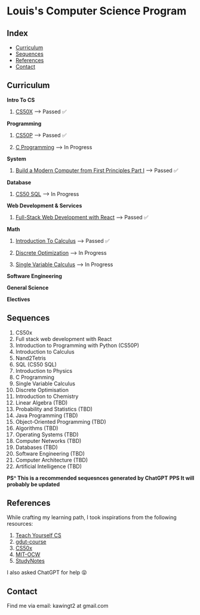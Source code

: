 # Louis's Computer Science Program

## Index

- [Curriculum](#Curriculum)
- [Sequences](#Sequences)
- [References](#References)
- [Contact](#Contact)

## Curriculum

**Intro To CS**

1. [CS50X](https://cs50.harvard.edu/x/2024/) --> Passed ✅

**Programming**

1. [CS50P](https://cs50.harvard.edu/python/2022/) --> Passed ✅

2. [C Programming](https://www.coursera.org/specializations/c-programming-linux) --> In Progress

**System**

1. [Build a Modern Computer from First Principles Part I]('https://www.coursera.org/search?query=Build%20a%20Modern%20Computer%20from%20First%20Principles%3A%20Nand%20to%20Tetris%20Part%20I') --> Passed ✅

**Database**

1. [CS50 SQL](https://cs50.harvard.edu/sql/2024/) --> In Progress

**Web Development & Services**

1. [Full-Stack Web Development with React](https://www.coursera.org/specializations/full-stack-react) --> Passed ✅

**Math**

1. [Introduction To Calculus](https://www.coursera.org/learn/introduction-to-calculus) --> Passed ✅

2. [Discrete Optimization](https://www.coursera.org/learn/discrete-optimization) --> In Progress

3. [Single Variable Calculus](https://www.coursera.org/instructor/robghrist) --> In Progress

**Software Engineering**

**General Science**

**Electives**

## Sequences

1. CS50x
2. Full stack web development with React
3. Introduction to Programming with Python (CS50P)
4. Introduction to Calculus
5. Nand2Tetris
6. SQL (CS50 SQL)
7. Introduction to Physics
8. C Programming
9. Single Variable Calculus
10. Discrete Optimisation
11. Introduction to Chemistry
12. Linear Algebra (TBD)
13. Probability and Statistics (TBD)
14. Java Programming (TBD)
15. Object-Oriented Programming (TBD)
16. Algorithms (TBD)
17. Operating Systems (TBD)
18. Computer Networks (TBD)
19. Databases (TBD)
20. Software Engineering (TBD)
21. Computer Architecture (TBD)
22. Artificial Intelligence (TBD)

**PS^ This is a recommended sequesnces generated by ChatGPT**
**PPS It will probably be updated**

## References

While crafting my learning path, I took inspirations from the following resources:

1. [Teach Yourself CS](https://teachyourselfcs.com/)
2. [gdut-course](https://github.com/brenner8023/gdut-course)
3. [CS50x](https://cs50.harvard.edu/x/2024/)
4. [MIT-OCW](https://ocw.mit.edu/)
5. [StudyNotes](https://github.com/krislinzhao/StudyNotes?tab=readme-ov-file)

I also asked ChatGPT for help 😝

## Contact

Find me via email: kawingt2 at gmail.com
